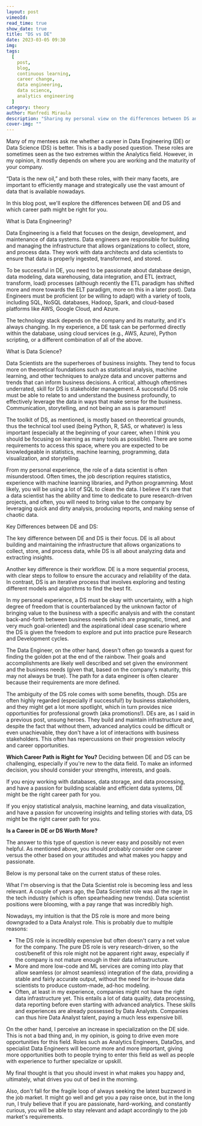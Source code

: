 ```yaml
---
layout: post
vimeoId: 
read_time: true
show_date: true
title: "DS vs DE"
date: 2023-03-05 09:30
img: 
tags:
  [
    post,
    blog,
    continuous learning, 
    career change, 
    data engineering, 
    data science, 
    analytics engineering
  ]
category: theory
author: Manfredi Miraula
description: "Sharing my personal view on the differences between DS and DE"
cover-img: ""
---
```

Many of my mentees ask me whether a career in Data Engineering (DE) or Data Science (DS) is better. This is a badly posed question. These roles are sometimes seen as the two extremes within the Analytics field. However, in my opinion, it mostly depends on where you are working and the maturity of your company.

“Data is the new oil,” and both these roles, with their many facets, are important to efficiently manage and strategically use the vast amount of data that is available nowadays.

In this blog post, we'll explore the differences between DE and DS and which career path might be right for you.

What is Data Engineering?

Data Engineering is a field that focuses on the design, development, and maintenance of data systems. Data engineers are responsible for building and managing the infrastructure that allows organizations to collect, store, and process data. They work with data architects and data scientists to ensure that data is properly ingested, transformed, and stored.

To be successful in DE, you need to be passionate about database design, data modeling, data warehousing, data integration, and ETL (extract, transform, load) processes (although recently the ETL paradigm has shifted more and more towards the ELT paradigm, more on this in a later post). Data Engineers must be proficient (or be willing to adapt) with a variety of tools, including SQL, NoSQL databases, Hadoop, Spark, and cloud-based platforms like AWS, Google Cloud, and Azure.

The technology stack depends on the company and its maturity, and it's always changing. In my experience, a DE task can be performed directly within the database, using cloud services (e.g., AWS, Azure), Python scripting, or a different combination of all of the above.

What is Data Science?

Data Scientists are the superheroes of business insights. They tend to focus more on theoretical foundations such as statistical analysis, machine learning, and other techniques to analyze data and uncover patterns and trends that can inform business decisions. A critical, although oftentimes underrated, skill for DS is stakeholder management. A successful DS role must be able to relate to and understand the business profoundly, to effectively leverage the data in ways that make sense for the business. Communication, storytelling, and not being an ass is paramount!

The toolkit of DS, as mentioned, is mostly based on theoretical grounds, thus the technical tool used (being Python, R, SAS, or whatever) is less important (especially at the beginning of your career, when I think you should be focusing on learning as many tools as possible). There are some requirements to access this space, where you are expected to be knowledgeable in statistics, machine learning, programming, data visualization, and storytelling.

From my personal experience, the role of a data scientist is often misunderstood. Often times, the job description requires statistics, experience with machine learning libraries, and Python programming. Most likely, you will be using a lot of SQL to clean the data. I believe it's rare that a data scientist has the ability and time to dedicate to pure research-driven projects, and often, you will need to bring value to the company by leveraging quick and dirty analysis, producing reports, and making sense of chaotic data.

Key Differences between DE and DS:

The key difference between DE and DS is their focus. DE is all about building and maintaining the infrastructure that allows organizations to collect, store, and process data, while DS is all about analyzing data and extracting insights.

Another key difference is their workflow. DE is a more sequential process, with clear steps to follow to ensure the accuracy and reliability of the data. In contrast, DS is an iterative process that involves exploring and testing different models and algorithms to find the best fit.

In my personal experience, a DS must be okay with uncertainty, with a high degree of freedom that is counterbalanced by the unknown factor of bringing value to the business with a specific analysis and with the constant back-and-forth between business needs (which are pragmatic, timed, and very much goal-oriented) and the aspirational ideal case scenario where the DS is given the freedom to explore and put into practice pure Research and Development cycles.

The Data Engineer, on the other hand, doesn't often go towards a quest for finding the golden pot at the end of the rainbow. Their goals and accomplishments are likely well described and set given the environment and the business needs (given that, based on the company's maturity, this may not always be true). The path for a data engineer is often clearer because their requirements are more defined.

The ambiguity of the DS role comes with some benefits, though. DSs are often highly regarded (especially if successful!) by business stakeholders, and they might get a lot more spotlight, which in turn provides nice opportunities for professional growth (aka promotions!). DEs are, as I said in a previous post, unsung heroes. They build and maintain infrastructure and, despite the fact that without them, advanced analytics could be difficult or even unachievable, they don't have a lot of interactions with business stakeholders. This often has repercussions on their progression velocity and career opportunities.


**Which Career Path is Right for You?**
Deciding between DE and DS can be challenging, especially if you're new to the data field. To make an informed decision, you should consider your strengths, interests, and goals.

If you enjoy working with databases, data storage, and data processing, and have a passion for building scalable and efficient data systems, DE might be the right career path for you.

If you enjoy statistical analysis, machine learning, and data visualization, and have a passion for uncovering insights and telling stories with data, DS might be the right career path for you.

**Is a Career in DE or DS Worth More?**

The answer to this type of question is never easy and possibly not even helpful. As mentioned above, you should probably consider one career versus the other based on your attitudes and what makes you happy and passionate.

Below is my personal take on the current status of these roles.

What I'm observing is that the Data Scientist role is becoming less and less relevant. A couple of years ago, the Data Scientist role was all the rage in the tech industry (which is often spearheading new trends). Data scientist positions were blooming, with a pay range that was incredibly high.

Nowadays, my intuition is that the DS role is more and more being downgraded to a Data Analyst role. This is probably due to multiple reasons:

- The DS role is incredibly expensive but often doesn't carry a net value for the company. The pure DS role is very research-driven, so the cost/benefit of this role might not be apparent right away, especially if the company is not mature enough in their data infrastructure.
- More and more low-code and ML services are coming into play that allow seamless (or almost seamless) integration of the data, providing a stable and fairly accurate output, without the need for in-house data scientists to produce custom-made, ad-hoc modeling.
- Often, at least in my experience, companies might not have the right data infrastructure yet. This entails a lot of data quality, data processing, data reporting before even starting with advanced analytics. These skills and experiences are already possessed by Data Analysts. Companies can thus hire Data Analyst talent, paying a much less expensive bill.

On the other hand, I perceive an increase in specialization on the DE side. This is not a bad thing and, in my opinion, is going to drive even more opportunities for this field. Roles such as Analytics Engineers, DataOps, and specialist Data Engineers will become more and more important, giving more opportunities both to people trying to enter this field as well as people with experience to further specialize or upskill.

My final thought is that you should invest in what makes you happy and, ultimately, what drives you out of bed in the morning.

Also, don't fall for the fragile loop of always seeking the latest buzzword in the job market. It might go well and get you a pay raise once, but in the long run, I truly believe that if you are passionate, hard-working, and constantly curious, you will be able to stay relevant and adapt accordingly to the job market's requirements.



